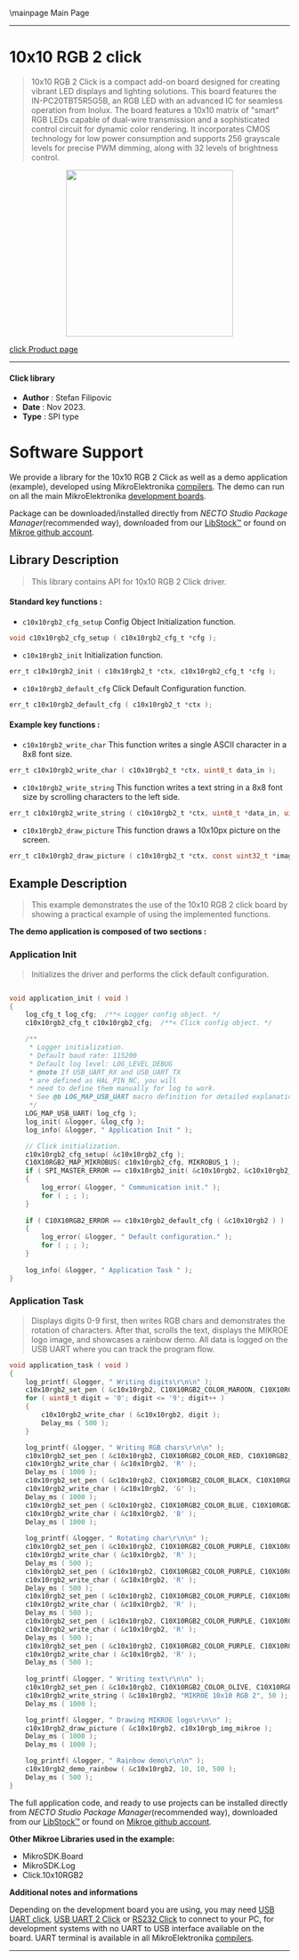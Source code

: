 \mainpage Main Page

---
# 10x10 RGB 2 click

> 10x10 RGB 2 Click is a compact add-on board designed for creating vibrant LED displays and lighting solutions. This board features the IN-PC20TBT5R5G5B, an RGB LED with an advanced IC for seamless operation from Inolux. The board features a 10x10 matrix of "smart" RGB LEDs capable of dual-wire transmission and a sophisticated control circuit for dynamic color rendering. It incorporates CMOS technology for low power consumption and supports 256 grayscale levels for precise PWM dimming, along with 32 levels of brightness control.

<p align="center">
  <img src="https://download.mikroe.com/images/click_for_ide/10x10rgb2_click.png" height=300px>
</p>

[click Product page](https://www.mikroe.com/10x10-rgb-2-click)

---


#### Click library

- **Author**        : Stefan Filipovic
- **Date**          : Nov 2023.
- **Type**          : SPI type


# Software Support

We provide a library for the 10x10 RGB 2 Click
as well as a demo application (example), developed using MikroElektronika
[compilers](https://www.mikroe.com/necto-studio).
The demo can run on all the main MikroElektronika [development boards](https://www.mikroe.com/development-boards).

Package can be downloaded/installed directly from *NECTO Studio Package Manager*(recommended way), downloaded from our [LibStock&trade;](https://libstock.mikroe.com) or found on [Mikroe github account](https://github.com/MikroElektronika/mikrosdk_click_v2/tree/master/clicks).

## Library Description

> This library contains API for 10x10 RGB 2 Click driver.

#### Standard key functions :

- `c10x10rgb2_cfg_setup` Config Object Initialization function.
```c
void c10x10rgb2_cfg_setup ( c10x10rgb2_cfg_t *cfg );
```

- `c10x10rgb2_init` Initialization function.
```c
err_t c10x10rgb2_init ( c10x10rgb2_t *ctx, c10x10rgb2_cfg_t *cfg );
```

- `c10x10rgb2_default_cfg` Click Default Configuration function.
```c
err_t c10x10rgb2_default_cfg ( c10x10rgb2_t *ctx );
```

#### Example key functions :

- `c10x10rgb2_write_char` This function writes a single ASCII character in a 8x8 font size.
```c
err_t c10x10rgb2_write_char ( c10x10rgb2_t *ctx, uint8_t data_in );
```

- `c10x10rgb2_write_string` This function writes a text string in a 8x8 font size by scrolling characters to the left side.
```c
err_t c10x10rgb2_write_string ( c10x10rgb2_t *ctx, uint8_t *data_in, uint16_t speed_ms );
```

- `c10x10rgb2_draw_picture` This function draws a 10x10px picture on the screen.
```c
err_t c10x10rgb2_draw_picture ( c10x10rgb2_t *ctx, const uint32_t *image );
```

## Example Description

> This example demonstrates the use of the 10x10 RGB 2 click board by showing a practical example of using the implemented functions.

**The demo application is composed of two sections :**

### Application Init

> Initializes the driver and performs the click default configuration.

```c

void application_init ( void )
{
    log_cfg_t log_cfg;  /**< Logger config object. */
    c10x10rgb2_cfg_t c10x10rgb2_cfg;  /**< Click config object. */

    /** 
     * Logger initialization.
     * Default baud rate: 115200
     * Default log level: LOG_LEVEL_DEBUG
     * @note If USB_UART_RX and USB_UART_TX 
     * are defined as HAL_PIN_NC, you will 
     * need to define them manually for log to work. 
     * See @b LOG_MAP_USB_UART macro definition for detailed explanation.
     */
    LOG_MAP_USB_UART( log_cfg );
    log_init( &logger, &log_cfg );
    log_info( &logger, " Application Init " );

    // Click initialization.
    c10x10rgb2_cfg_setup( &c10x10rgb2_cfg );
    C10X10RGB2_MAP_MIKROBUS( c10x10rgb2_cfg, MIKROBUS_1 );
    if ( SPI_MASTER_ERROR == c10x10rgb2_init( &c10x10rgb2, &c10x10rgb2_cfg ) )
    {
        log_error( &logger, " Communication init." );
        for ( ; ; );
    }
    
    if ( C10X10RGB2_ERROR == c10x10rgb2_default_cfg ( &c10x10rgb2 ) )
    {
        log_error( &logger, " Default configuration." );
        for ( ; ; );
    }
    
    log_info( &logger, " Application Task " );
}

```

### Application Task

> Displays digits 0-9 first, then writes RGB chars and demonstrates the rotation of characters.
After that, scrolls the text, displays the MIKROE logo image, and showcases a rainbow demo.
All data is logged on the USB UART where you can track the program flow.

```c
void application_task ( void )
{
    log_printf( &logger, " Writing digits\r\n\n" );
    c10x10rgb2_set_pen ( &c10x10rgb2, C10X10RGB2_COLOR_MAROON, C10X10RGB2_COLOR_BLACK, C10X10RGB2_ROTATION_V_0 );
    for ( uint8_t digit = '0'; digit <= '9'; digit++ )
    {
        c10x10rgb2_write_char ( &c10x10rgb2, digit );
        Delay_ms ( 500 );
    }

    log_printf( &logger, " Writing RGB chars\r\n\n" );
    c10x10rgb2_set_pen ( &c10x10rgb2, C10X10RGB2_COLOR_RED, C10X10RGB2_COLOR_BLACK, C10X10RGB2_ROTATION_V_0 );
    c10x10rgb2_write_char ( &c10x10rgb2, 'R' );
    Delay_ms ( 1000 );
    c10x10rgb2_set_pen ( &c10x10rgb2, C10X10RGB2_COLOR_BLACK, C10X10RGB2_COLOR_GREEN, C10X10RGB2_ROTATION_V_0 );
    c10x10rgb2_write_char ( &c10x10rgb2, 'G' );
    Delay_ms ( 1000 );
    c10x10rgb2_set_pen ( &c10x10rgb2, C10X10RGB2_COLOR_BLUE, C10X10RGB2_COLOR_BLACK, C10X10RGB2_ROTATION_V_0 );
    c10x10rgb2_write_char ( &c10x10rgb2, 'B' );
    Delay_ms ( 1000 );
    
    log_printf( &logger, " Rotating char\r\n\n" );
    c10x10rgb2_set_pen ( &c10x10rgb2, C10X10RGB2_COLOR_PURPLE, C10X10RGB2_COLOR_BLACK, C10X10RGB2_ROTATION_V_0 );
    c10x10rgb2_write_char ( &c10x10rgb2, 'R' );
    Delay_ms ( 500 );
    c10x10rgb2_set_pen ( &c10x10rgb2, C10X10RGB2_COLOR_PURPLE, C10X10RGB2_COLOR_BLACK, C10X10RGB2_ROTATION_H_180 );
    c10x10rgb2_write_char ( &c10x10rgb2, 'R' );
    Delay_ms ( 500 );
    c10x10rgb2_set_pen ( &c10x10rgb2, C10X10RGB2_COLOR_PURPLE, C10X10RGB2_COLOR_BLACK, C10X10RGB2_ROTATION_V_180 );
    c10x10rgb2_write_char ( &c10x10rgb2, 'R' );
    Delay_ms ( 500 );
    c10x10rgb2_set_pen ( &c10x10rgb2, C10X10RGB2_COLOR_PURPLE, C10X10RGB2_COLOR_BLACK, C10X10RGB2_ROTATION_H_0 );
    c10x10rgb2_write_char ( &c10x10rgb2, 'R' );
    Delay_ms ( 500 );
    c10x10rgb2_set_pen ( &c10x10rgb2, C10X10RGB2_COLOR_PURPLE, C10X10RGB2_COLOR_BLACK, C10X10RGB2_ROTATION_V_0 );
    c10x10rgb2_write_char ( &c10x10rgb2, 'R' );
    Delay_ms ( 500 );
    
    log_printf( &logger, " Writing text\r\n\n" );
    c10x10rgb2_set_pen ( &c10x10rgb2, C10X10RGB2_COLOR_OLIVE, C10X10RGB2_COLOR_BLACK, C10X10RGB2_ROTATION_V_0 );
    c10x10rgb2_write_string ( &c10x10rgb2, "MIKROE 10x10 RGB 2", 50 );
    Delay_ms ( 1000 );

    log_printf( &logger, " Drawing MIKROE logo\r\n\n" );
    c10x10rgb2_draw_picture ( &c10x10rgb2, c10x10rgb_img_mikroe );
    Delay_ms ( 1000 );
    Delay_ms ( 1000 );

    log_printf( &logger, " Rainbow demo\r\n\n" );
    c10x10rgb2_demo_rainbow ( &c10x10rgb2, 10, 10, 500 );
    Delay_ms ( 500 );
}
```

The full application code, and ready to use projects can be installed directly from *NECTO Studio Package Manager*(recommended way), downloaded from our [LibStock&trade;](https://libstock.mikroe.com) or found on [Mikroe github account](https://github.com/MikroElektronika/mikrosdk_click_v2/tree/master/clicks).

**Other Mikroe Libraries used in the example:**

- MikroSDK.Board
- MikroSDK.Log
- Click.10x10RGB2

**Additional notes and informations**

Depending on the development board you are using, you may need
[USB UART click](https://www.mikroe.com/usb-uart-click),
[USB UART 2 Click](https://www.mikroe.com/usb-uart-2-click) or
[RS232 Click](https://www.mikroe.com/rs232-click) to connect to your PC, for
development systems with no UART to USB interface available on the board. UART
terminal is available in all MikroElektronika
[compilers](https://shop.mikroe.com/compilers).

---
